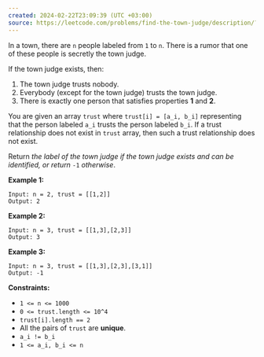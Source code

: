 ```yaml
---
created: 2024-02-22T23:09:39 (UTC +03:00)
source: https://leetcode.com/problems/find-the-town-judge/description/?envType=daily-question&envId=2024-02-22 
---
```

In a town, there are `n` people labeled from `1` to `n`. There is a rumor that one of these people is secretly the town judge.

If the town judge exists, then:

1.  The town judge trusts nobody.
2.  Everybody (except for the town judge) trusts the town judge.
3.  There is exactly one person that satisfies properties **1** and **2**.

You are given an array `trust` where `trust[i] = [a_i, b_i]` representing that the person labeled `a_i` trusts the person labeled `b_i`. If a trust relationship does not exist in `trust` array, then such a trust relationship does not exist.

Return _the label of the town judge if the town judge exists and can be identified, or return_ `-1` _otherwise_.

**Example 1:**

```
Input: n = 2, trust = [[1,2]]
Output: 2
```

**Example 2:**

```
Input: n = 3, trust = [[1,3],[2,3]]
Output: 3
```

**Example 3:**

```
Input: n = 3, trust = [[1,3],[2,3],[3,1]]
Output: -1
```

**Constraints:**

-   `1 <= n <= 1000`
-   `0 <= trust.length <= 10^4`
-   `trust[i].length == 2`
-   All the pairs of `trust` are **unique**.
-   `a_i != b_i`
-   `1 <= a_i, b_i <= n`
